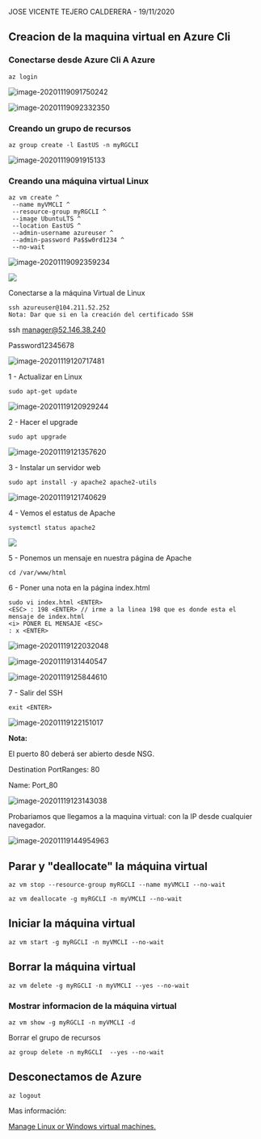 

JOSE VICENTE TEJERO CALDERERA - 19/11/2020

## Creacion de la maquina virtual en Azure Cli

### Conectarse desde Azure Cli A Azure

```
az login
```

![image-20201119091750242](image-20201119091750242)



![image-20201119092332350](C:\AZ900T0X\Tarea\image-20201119092332350.png)





### Creando un grupo de recursos

```
az group create -l EastUS -n myRGCLI 
```

![image-20201119091915133](C:\AZ900T0X\Tarea\image-20201119091915133.png)



### Creando una máquina virtual Linux

```
az vm create ^
 --name myVMCLI ^
 --resource-group myRGCLI ^
 --image UbuntuLTS ^
 --location EastUS ^
 --admin-username azureuser ^
 --admin-password Pa$$w0rd1234 ^
 --no-wait
```

![image-20201119092359234](C:\AZ900T0X\Tarea\image-20201119092359234.png)

![](C:\AZ900T0X\Tarea\image-20201119092448789.png)



Conectarse a la máquina Virtual de Linux

```
ssh azureuser@104.211.52.252
Nota: Dar que si en la creación del certificado SSH
```

ssh manager@52.146.38.240

Password12345678

![image-20201119120717481](C:\AZ900T0X\Tarea\image-20201119120717481.png)

1 - Actualizar en Linux

```
sudo apt-get update
```

![image-20201119120929244](C:\AZ900T0X\Tarea\image-20201119120929244.png)



2 - Hacer el upgrade

```
sudo apt upgrade
```

![image-20201119121357620](C:\AZ900T0X\Tarea\image-20201119121357620.png)

3 - Instalar un servidor web

```
sudo apt install -y apache2 apache2-utils
```

![image-20201119121740629](C:\AZ900T0X\Tarea\image-20201119121740629.png)



4 - Vemos el estatus de Apache

```
systemctl status apache2
```



![](C:\AZ900T0X\Tarea\image-20201119121618928.png)

5 - Ponemos un mensaje en nuestra página de Apache

```
cd /var/www/html
```

6 - Poner una nota en la página index.html

```
sudo vi index.html <ENTER>
<ESC> : 198 <ENTER> // irme a la linea 198 que es donde esta el mensaje de index.html
<i> PONER EL MENSAJE <ESC>
: x <ENTER>

```

![image-20201119122032048](C:\AZ900T0X\Tarea\image-20201119122032048.png)

![image-20201119131440547](C:\AZ900T0X\Tarea\image-20201119131440547.png)

![image-20201119125844610](C:\AZ900T0X\Tarea\image-20201119125844610.png)



7 - Salir del SSH

```
exit <ENTER>
```

![image-20201119122151017](C:\AZ900T0X\Tarea\image-20201119122151017.png)

**Nota:**

El puerto 80 deberá ser abierto desde NSG.

Destination PortRanges: 80

Name: Port_80

![image-20201119123143038](C:\AZ900T0X\Tarea\image-20201119123143038.png)

Probariamos que llegamos a la maquina virtual: con la IP desde cualquier navegador.

![image-20201119144954963](C:\AZ900T0X\Tarea\image-20201119144954963.png)

## Parar y "deallocate" la máquina virtual

```
az vm stop --resource-group myRGCLI --name myVMCLI --no-wait
```

```
az vm deallocate -g myRGCLI -n myVMCLI --no-wait
```

## Iniciar la máquina virtual

```
az vm start -g myRGCLI -n myVMCLI --no-wait
```

## Borrar la máquina virtual

```
az vm delete -g myRGCLI -n myVMCLI --yes --no-wait
```

### Mostrar informacion de la máquina virtual

```
az vm show -g myRGCLI -n myVMCLI -d
```

Borrar el grupo de recursos

```
az group delete -n myRGCLI  --yes --no-wait
```

## Desconectamos de Azure

```
az logout
```

Mas información:

[Manage Linux or Windows virtual machines.](https://docs.microsoft.com/en-us/cli/azure/vm?view=azure-cli-latest)

